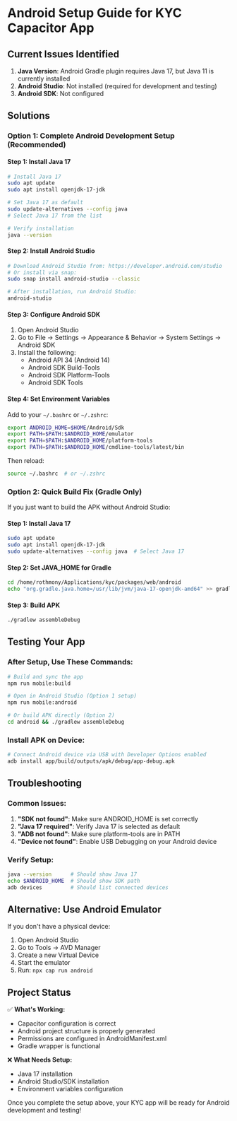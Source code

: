 # Android Setup Guide for KYC Capacitor App

## Current Issues Identified

1. **Java Version**: Android Gradle plugin requires Java 17, but Java 11 is currently installed
2. **Android Studio**: Not installed (required for development and testing)
3. **Android SDK**: Not configured

## Solutions

### Option 1: Complete Android Development Setup (Recommended)

#### Step 1: Install Java 17
```bash
# Install Java 17
sudo apt update
sudo apt install openjdk-17-jdk

# Set Java 17 as default
sudo update-alternatives --config java
# Select Java 17 from the list

# Verify installation
java --version
```

#### Step 2: Install Android Studio
```bash
# Download Android Studio from: https://developer.android.com/studio
# Or install via snap:
sudo snap install android-studio --classic

# After installation, run Android Studio:
android-studio
```

#### Step 3: Configure Android SDK
1. Open Android Studio
2. Go to File → Settings → Appearance & Behavior → System Settings → Android SDK
3. Install the following:
   - Android API 34 (Android 14)
   - Android SDK Build-Tools
   - Android SDK Platform-Tools
   - Android SDK Tools

#### Step 4: Set Environment Variables
Add to your `~/.bashrc` or `~/.zshrc`:
```bash
export ANDROID_HOME=$HOME/Android/Sdk
export PATH=$PATH:$ANDROID_HOME/emulator
export PATH=$PATH:$ANDROID_HOME/platform-tools
export PATH=$PATH:$ANDROID_HOME/cmdline-tools/latest/bin
```

Then reload:
```bash
source ~/.bashrc  # or ~/.zshrc
```

### Option 2: Quick Build Fix (Gradle Only)

If you just want to build the APK without Android Studio:

#### Step 1: Install Java 17
```bash
sudo apt update
sudo apt install openjdk-17-jdk
sudo update-alternatives --config java  # Select Java 17
```

#### Step 2: Set JAVA_HOME for Gradle
```bash
cd /home/rothmony/Applications/kyc/packages/web/android
echo "org.gradle.java.home=/usr/lib/jvm/java-17-openjdk-amd64" >> gradle.properties
```

#### Step 3: Build APK
```bash
./gradlew assembleDebug
```

## Testing Your App

### After Setup, Use These Commands:

```bash
# Build and sync the app
npm run mobile:build

# Open in Android Studio (Option 1 setup)
npm run mobile:android

# Or build APK directly (Option 2)
cd android && ./gradlew assembleDebug
```

### Install APK on Device:
```bash
# Connect Android device via USB with Developer Options enabled
adb install app/build/outputs/apk/debug/app-debug.apk
```

## Troubleshooting

### Common Issues:

1. **"SDK not found"**: Make sure ANDROID_HOME is set correctly
2. **"Java 17 required"**: Verify Java 17 is selected as default
3. **"ADB not found"**: Make sure platform-tools are in PATH
4. **"Device not found"**: Enable USB Debugging on your Android device

### Verify Setup:
```bash
java --version      # Should show Java 17
echo $ANDROID_HOME  # Should show SDK path
adb devices         # Should list connected devices
```

## Alternative: Use Android Emulator

If you don't have a physical device:

1. Open Android Studio
2. Go to Tools → AVD Manager
3. Create a new Virtual Device
4. Start the emulator
5. Run: `npx cap run android`

## Project Status

✅ **What's Working:**
- Capacitor configuration is correct
- Android project structure is properly generated
- Permissions are configured in AndroidManifest.xml
- Gradle wrapper is functional

❌ **What Needs Setup:**
- Java 17 installation
- Android Studio/SDK installation
- Environment variables configuration

Once you complete the setup above, your KYC app will be ready for Android development and testing!
